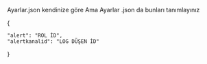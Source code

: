 Ayarlar.json kendinize göre Ama Ayarlar .json da bunları tanımlayınız


{

    "alert": "ROL İD",
    "alertkanalid": "LOG DÜŞEN İD"
}
